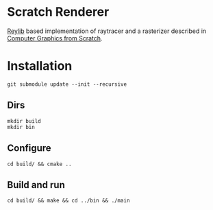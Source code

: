 # Scratch Renderer

[Reylib](https://www.raylib.com/) based implementation of raytracer and a rasterizer described in [Computer Graphics from Scratch](https://www.gabrielgambetta.com/computer-graphics-from-scratch/).

# Installation

```
git submodule update --init --recursive
```

## Dirs

```
mkdir build
mkdir bin
```

## Configure

```
cd build/ && cmake ..
```

## Build and run

```
cd build/ && make && cd ../bin && ./main
```
